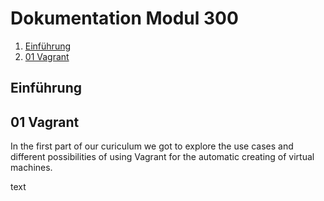 # Dokumentation Modul 300
1. [Einführung](https://www.google.com)
2. [01 Vagrant](https://www.google.com)

## Einführung

## 01 Vagrant
In the first part of our curiculum we got to explore the use cases and different possibilities of using Vagrant for the automatic creating of virtual machines.

text